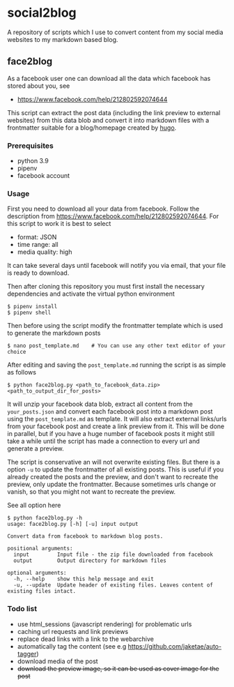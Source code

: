 # social2blog

A repository of scripts which I use to convert content 
from my social media websites to my markdown based blog.

## face2blog

As a facebook user one can download all the data which facebook has stored about you, see

- <https://www.facebook.com/help/212802592074644>

This script can extract the post data (including the link preview to external websites) from this data blob and convert it into markdown files with a frontmatter suitable for a
blog/homepage created by [hugo](https://gohugo.io/). 

### Prerequisites

- python 3.9
- pipenv
- facebook account

### Usage

First you need to download all your data from facebook. Follow the description from <https://www.facebook.com/help/212802592074644>.  For this script to work it is best to select

- format: JSON
- time range: all
- media quality: high

It can take several days until facebook will notify you via email, 
that your file is ready to download.

Then after cloning this repository you must first install the necessary dependencies and activate the virtual python environment

    $ pipenv install
    $ pipenv shell

Then before using the script modify the frontmatter template which is used to generate the markdown posts

    $ nano post_template.md    # You can use any other text editor of your choice

After editing and saving the `post_template.md` running the script is as simple as follows

    $ python face2blog.py <path_to_facebook_data.zip> <path_to_output_dir_for_posts>

It will unzip your facebook data blob, extract all content from the `your_posts.json` and convert each facebook post into a markdown post using the `post_template.md` as template. It will also extract external links/urls from your facebook post and create a link preview from it. This will be done in parallel, but if you have a huge number of facebook posts it might still take a while until the script has made a connection to every
url and generate a preview.

The script is conservative an will not overwrite existing files. But there 
is a option `-u` to update the frontmatter of all existing posts. This is
useful if you already created the posts and the preview, and don't want to recreate the preview, only update the frontmatter. Because sometimes urls change or vanish, so that you might not want to recreate the preview.

See all option here

    $ python face2blog.py -h
    usage: face2blog.py [-h] [-u] input output
    
    Convert data from facebook to markdown blog posts.
    
    positional arguments:
      input         Input file - the zip file downloaded from facebook
      output        Output directory for markdown files

    optional arguments:
      -h, --help    show this help message and exit
      -u, --update  Update header of existing files. Leaves content of existing files intact.

### Todo list

- use html_sessions (javascript rendering) for problematic urls
- caching url requests and link previews
- replace dead links with a link to the webarchive 
- automatically tag the content (see e.g <https://github.com/jaketae/auto-tagger>)
- download media of the post
- ~~download the preview image, so it can be used as cover image for the post~~

    

   